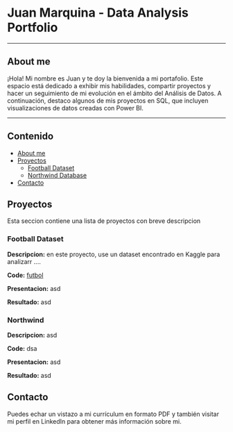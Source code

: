 # Juan Marquina - Data Analysis Portfolio 
---
## About me 
¡Hola! Mi nombre es Juan y te doy la bienvenida a mi portafolio. Este espacio está dedicado a exhibir mis habilidades, compartir proyectos y hacer un seguimiento de mi evolución en el ámbito del Análisis de Datos. A continuación, destaco algunos de mis proyectos en SQL, que incluyen visualizaciones de datos creadas con Power BI.

---

## Contenido
- [About me](#About-me)
- [Proyectos](#Proyectos)
    + [Football Dataset](#Football-Dataset)
    + [Northwind Database](#Northwind)
- [Contacto](#Contacto)

## Proyectos
Esta seccion contiene una lista de proyectos con breve descripcion

### Football Dataset

**Descripcion:** en este proyecto, use un dataset encontrado en Kaggle para analizarr ....

**Code:** [futbol](/Analisis_unidos.sql/)

**Presentacion:** asd

**Resultado:** asd

### Northwind 

**Descripcion:** asd 

**Code:** dsa

**Presentacion:** asd

**Resultado:** asd

## Contacto

Puedes echar un vistazo a mi currículum en formato PDF y también visitar mi perfil en LinkedIn para obtener más información sobre mi.
